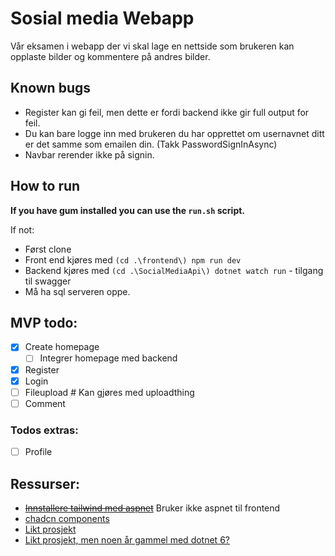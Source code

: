 # Sosial media Webapp
Vår eksamen i webapp der vi skal lage en nettside som brukeren kan opplaste bilder og kommentere på andres bilder.

## Known bugs

- Register kan gi feil, men dette er fordi backend ikke gir full output for feil.
- Du kan bare logge inn med brukeren du har opprettet om usernavnet ditt er det samme som emailen din. (Takk PasswordSignInAsync)
- Navbar rerender ikke på signin.

## How to run

**If you have gum installed you can use the `run.sh` script.**

If not:
- Først clone
- Front end kjøres med `(cd .\frontend\) npm run dev`
- Backend kjøres med `(cd .\SocialMediaApi\) dotnet watch run` - tilgang til swagger
- Må ha sql serveren oppe.



## MVP todo:
- [x] Create homepage
  - [ ] Integrer homepage med backend   
- [x] Register
- [x] Login
- [ ] Fileupload # Kan gjøres med uploadthing
- [ ] Comment

### Todos extras:
- [ ] Profile

## Ressurser:
- ~~[Innstallere tailwind med aspnet](https://github.com/angeldev96/tailwind-aspdotnet/tree/master)~~ Bruker ikke aspnet til frontend
- [chadcn components](https://ui.shadcn.com/docs/components/accordion)
- [Likt prosjekt](https://github.com/teddysmithdev/FinShark)
- [Likt prosjekt, men noen år gammel med dotnet 6?](https://github.com/CodAffection/React-CRUD-with-Asp.Net-Core-Web-API)
